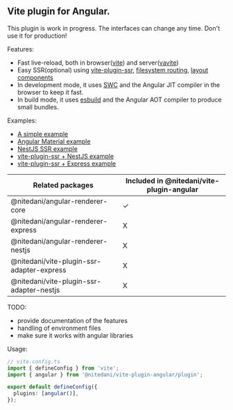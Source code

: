 Vite plugin for Angular.
---

This plugin is work in progress. The interfaces can change any time. Don't use it for production!

Features:
- Fast live-reload, both in browser([vite](https://vitejs.dev/)) and server([vavite](https://github.com/cyco130/vavite))
- Easy SSR(optional) using [vite-plugin-ssr](https://vite-plugin-ssr.com/), [filesystem routing](https://vite-plugin-ssr.com/filesystem-routing), [layout components](https://vite-plugin-ssr.com/layouts)
- In development mode, it uses [SWC](https://swc.rs/) and the Angular JIT compiler in the browser to keep it fast.
- In build mode, it uses [esbuild](https://esbuild.github.io/) and the Angular AOT compiler to produce small bundles.

Examples:
- [A simple example](./examples/simple/)
- [Angular Material example](./examples/material/)
- [NestJS SSR example](./examples/universal/)
- [vite-plugin-ssr + NestJS example](./examples/vps/)
- [vite-plugin-ssr + Express example](./examples/vps-express/)

| Related packages                          | Included in @nitedani/vite-plugin-angular |
|-------------------------------------------|-------------------------------------------|
| @nitedani/angular-renderer-core           | ✓                                         |
| @nitedani/angular-renderer-express        | X                                         |
| @nitedani/angular-renderer-nestjs         | X                                         |
| @nitedani/vite-plugin-ssr-adapter-express | X                                         |
| @nitedani/vite-plugin-ssr-adapter-nestjs  | X                                         |

TODO:
- provide documentation of the features
- handling of environment files
- make sure it works with angular libraries

Usage:

```typescript
// vite.config.ts
import { defineConfig } from 'vite';
import { angular } from '@nitedani/vite-plugin-angular/plugin';

export default defineConfig({
  plugins: [angular()],
});


```